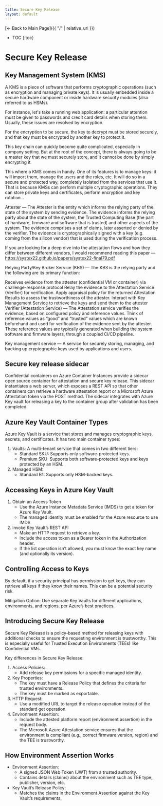 ```yaml
---
title: Secure Key Release
layout: default
---
```


[← Back to Main Page]({{ "/" | relative_url }})

* TOC
{:toc}


# Secure Key Release
## Key Management System (KMS)
A KMS is a piece of software that performs cryptographic operations (such as encryption and managing private keys). It is usually embedded inside a secure hardware component or inside hardware security modules (also referred to as HSMs).

For instance, let's take a running web application: a particular attention must be given to passwords and credit card details when storing them. Usually, these issues are resolved by encryption.

For the encryption to be secure, the key to decrypt must be stored securely, and that key must be encrypted by another key to protect it.

This key chain can quickly become quite complicated, especially in company setting. But at the root of the concept, there is always going to be a master key that we must securely store, and it cannot be done by simply encrypting it.

This where a KMS comes in handy. One of its features is to manage keys: it will import them, manage the users and the roles, etc. It will do so in a secure and protected way, completely isolated from the services that use it. That is because KMSs can perform multiple cryptographic operations. They can store private keys and certificates, perform encryption and key rotation...

Attester — The Attester is the entity which informs the relying party of the state of the system by sending evidence. The evidence informs the relying party about the state of the system, the Trusted Computing Base (the part of hardware, firmware and software that is trusted) and other aspects of the system. The evidence comprises a set of claims, later asserted or denied by the verifier. The evidence is cryptographically signed with a key (e.g. coming from the silicon vendor) that is used during the verification process.

If you are looking for a deep dive into the attestation flows and how they differ between different vendors, I would recommend reading this paper — https://systex22.github.io/papers/systex22-final79.pdf

Relying Party/Key Broker Service (KBS) — The KBS is the relying party and the following are its primary function:

Receives evidence from the attester (confidential VM or container) via challenge-response protocol
Relay the evidence to the Attestation Service (Verifier) for verification.
Apply appraisal policy for the returned Attestation Results to assess the trustworthiness of the attester.
Interact with Key Management Service to retrieve the keys and send them to the attester
Verifier (Attestation Service) — The Attestation service verifies the evidence, based on configured policy and reference values. Think of reference values as “good” and “trusted” values which are known beforehand and used for verification of the evidence sent by the attester. These reference values are typically generated when building the system software and firmware layers, through a coupled CI/CD pipeline.

Key management service — A service for securely storing, managing, and backing up cryptographic keys used by applications and users.

## Secure key release sidecar
Confidential containers on Azure Container Instances provide a sidecar open source container for attestation and secure key release. This sidecar instantiates a web server, which exposes a REST API so that other containers can retrieve a hardware attestation report or a Microsoft Azure Attestation token via the POST method. The sidecar integrates with Azure Key vault for releasing a key to the container group after validation has been completed.

## Azure Key Vault Container Types
Azure Key Vault is a service that stores and manages cryptographic keys, secrets, and certificates. It has two main container types:

1. Vaults: A multi-tenant service that comes in two different tiers:
    * Standard SKU: Supports only software-protected keys.
    * Premium SKU: Supports both software-protected keys and keys protected by an HSM.
2. Managed HSM:
    * Standard B1: Supports only HSM-backed keys.

## Accessing Keys in Azure Key Vault
1. Obtain an Access Token
    * Use the Azure Instance Metadata Service (IMDS) to get a token for Azure Key Vault.
    * The managed identity must be enabled for the Azure resource to use IMDS.
2. Invoke Key Vault’s REST API
    * Make an HTTP request to retrieve a key.
    * Include the access token as a Bearer token in the Authorization header.
    * If the list operation isn’t allowed, you must know the exact key name (and optionally its version).

## Controlling Access to Keys
By default, if a security principal has permission to get keys, they can retrieve all keys if they know their names. This can be a potential security risk.

Mitigation Option: Use separate Key Vaults for different applications, environments, and regions, per Azure’s best practices.

## Introducing Secure Key Release
Secure Key Release is a policy-based method for releasing keys with additional checks to ensure the requesting environment is trustworthy. This is especially useful for Trusted Execution Environments (TEEs) like Confidential VMs.

Key differences in Secure Key Release:
1. Access Policies:
    * Add release key permissions for a specific managed identity.
2. Key Properties:
    * The key must have a Release Policy that defines the criteria for trusted environments.
    * The key must be marked as exportable.
3. HTTP Request:
    * Use a modified URL to target the release operation instead of the standard get operation.
4. Environment Assertion:
    * Include the attested platform report (environment assertion) in the request body.
    * The Microsoft Azure Attestation service ensures that the environment is compliant (e.g., correct firmware version, region) and the TEE is trustworthy.

## How Environment Assertion Works
* Environment Assertion:
    * A signed JSON Web Token (JWT) from a trusted authority.
    * Contains details (claims) about the environment such as TEE type, publisher, version, etc.
* Key Vault’s Release Policy:
    * Matches the claims in the Environment Assertion against the Key Vault’s requirements.


<script src="{{ '/assets/js/dark-mode.js' | relative_url }}"></script>
